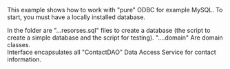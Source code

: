 This example shows how to work with "pure" ODBC for example MySQL.
To start, you must have a locally installed database.

In the folder are "...resorses.sql" files to create a database 
(the script to create a simple database and the script for testing). 
"....domain" Are domain classes.  
Interface encapsulates all "ContactDAO" Data Access Service for contact information.

